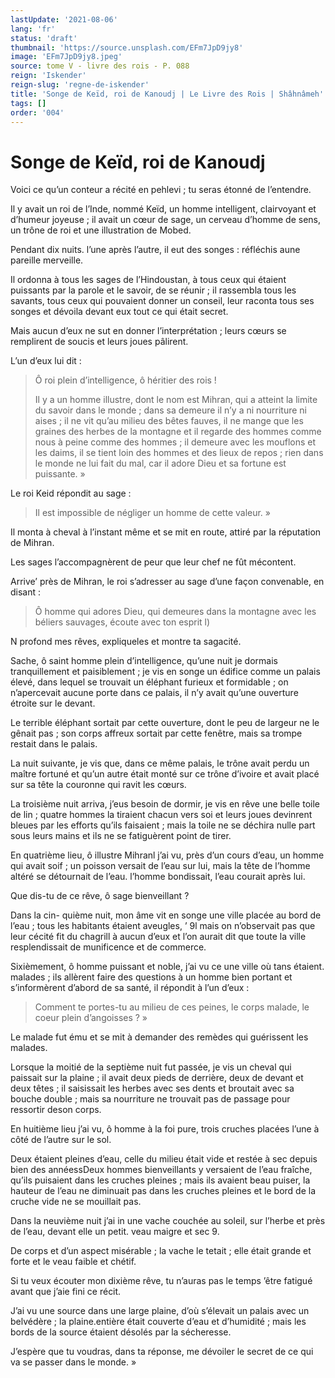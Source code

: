 ```yaml
---
lastUpdate: '2021-08-06'
lang: 'fr'
status: 'draft'
thumbnail: 'https://source.unsplash.com/EFm7JpD9jy8'
image: 'EFm7JpD9jy8.jpeg'
source: tome V - livre des rois - P. 088
reign: 'Iskender'
reign-slug: 'regne-de-iskender'
title: 'Songe de Keïd, roi de Kanoudj | Le Livre des Rois | Shâhnâmeh'
tags: []
order: '004'
---
```


<!-- LTeX: language=fr -->

# Songe de Keïd, roi de Kanoudj

Voici ce qu’un conteur a récité en pehlevi ; tu seras étonné de l’entendre.

Il y avait un roi de l’Inde, nommé Keïd, un homme intelligent, clairvoyant et d’humeur joyeuse ; il avait un cœur de sage, un cerveau d’homme de sens, un trône de roi et une illustration de Mobed.

Pendant dix nuits. l’une après l’autre, il eut des songes : réfléchis aune pareille merveille.

Il ordonna à tous les sages de l’Hindoustan, à tous ceux qui étaient puissants par la parole et le savoir, de se réunir ; il rassembla tous les savants, tous ceux qui pouvaient donner un conseil, leur raconta tous ses songes et dévoila devant eux tout ce qui était secret.

Mais aucun d’eux ne sut en donner l’interprétation ; leurs cœurs se remplirent de soucis et leurs joues pâlirent.

L’un d’eux lui dit :

> Ô roi plein d’intelligence, ô héritier des rois !
>
> Il y a un homme illustre, dont le nom est Mihran, qui a atteint la limite du savoir dans le monde ; dans sa demeure il n’y a ni nourriture ni aises ; il ne vit qu’au milieu des bêtes fauves, il ne mange que les graines des herbes de la montagne et il regarde des hommes comme nous à peine comme des hommes ; il demeure avec les mouflons et les daims, il se tient loin des hommes et des lieux de repos ; rien dans le monde ne lui fait du mal, car il adore Dieu et sa fortune est puissante. »

Le roi Keid répondit au sage :

> Il est impossible de négliger un homme de cette valeur. »

Il monta à cheval à l’instant même et se mit en route, attiré par la réputation de Mihran.

Les sages l’accompagnèrent de peur que leur chef ne fût mécontent.

Arrive’ près de Mihran, le roi s’adresser au sage d’une façon convenable, en disant :

> Ô homme qui adores Dieu, qui demeures dans la montagne avec les béliers sauvages, écoute avec ton esprit l)

N profond mes rêves, expliqueles et montre ta sagacité.

Sache, ô saint homme plein d’intelligence, qu’une nuit je dormais tranquillement et paisiblement ; je vis en songe un édifice comme un palais élevé, dans lequel se trouvait un éléphant furieux et formidable ; on n’apercevait aucune porte dans ce palais, il n’y avait qu’une ouverture étroite sur le devant.

Le terrible éléphant sortait par cette ouverture, dont le peu de largeur ne le gênait pas ; son corps affreux sortait par cette fenêtre, mais sa trompe restait dans le palais.

La nuit suivante, je vis que, dans ce même palais, le trône avait perdu un maître fortuné et qu’un autre était monté sur ce trône d’ivoire et avait placé sur sa tête la couronne qui ravit les cœurs.

La troisième nuit arriva, j’eus besoin de dormir, je vis en rêve une belle toile de lin ; quatre hommes la tiraient chacun vers soi et leurs joues devinrent bleues par les efforts qu’ils faisaient ; mais la toile ne se déchira nulle part sous leurs mains et ils ne se fatiguèrent point de tirer.

En quatrième lieu, ô illustre Mihranl j’ai vu, près d’un cours d’eau, un homme qui avait soif ; un poisson versait de l’eau sur lui, mais la tête de l’homme altéré se détournait de l’eau. l’homme bondissait, l’eau courait après lui.

Que dis-tu de ce rêve, ô sage bienveillant ?

Dans la cin- quième nuit, mon âme vit en songe une ville placée au bord de l’eau ; tous les habitants étaient aveugles, 
 ’ 9l mais on n’observait pas que leur cécité fit du chagrill à aucun d’eux et l’on aurait dit que toute la ville resplendissait de munificence et de commerce.

Sixièmement, ô homme puissant et noble, j’ai vu ce une ville où tans étaient. malades ; ils allèrent faire des questions à un homme bien portant et s’informèrent d’abord de sa santé, il répondit à l’un d’eux :

> Comment te portes-tu au milieu de ces peines, le corps malade, le coeur plein d’angoisses ? »

Le malade fut ému et se mit à demander des remèdes qui guérissent les malades.

Lorsque la moitié de la septième nuit fut passée, je vis un cheval qui paissait sur la plaine ; il avait deux pieds de derrière, deux de devant et deux têtes ; il saisissait les herbes avec ses dents et broutait avec sa bouche double ; mais sa nourriture ne trouvait pas de passage pour ressortir deson corps.

En huitième lieu j’ai vu, ô homme à la foi pure, trois cruches placées l’une à côté de l’autre sur le sol.

Deux étaient pleines d’eau, celle du milieu était vide et restée à sec depuis bien des annéessDeux hommes bienveillants y versaient de l’eau fraîche, qu’ils puisaient dans les cruches pleines ; mais ils avaient beau puiser, la hauteur de l’eau ne diminuait pas dans les cruches pleines et le bord de la cruche vide ne se mouillait pas.

Dans la neuvième nuit j’ai in une vache couchée au soleil, sur l’herbe et près de l’eau, devant elle un petit. veau maigre et sec 9.

De corps et d’un aspect misérable ; la vache le tetait ; elle était grande et forte et le veau faible et chétif.

Si tu veux écouter mon dixième rêve, tu n’auras pas le temps ’être fatigué avant que j’aie fini ce récit.

J’ai vu une source dans une large plaine, d’où s’élevait un palais avec un belvédère ; la plaine.entière était couverte d’eau et d’humidité ; mais les bords de la source étaient désolés par la sécheresse.

J’espère que tu voudras, dans ta réponse, me dévoiler le secret de ce qui va se passer dans le monde. »
